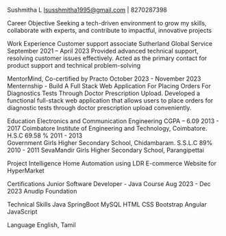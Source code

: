 Sushmitha L
lsusshmitha1995@gmail.com | 8270287398

Career Objective
Seeking a tech-driven environment to grow my skills, collaborate with experts, and contribute to impactful,
innovative projects

Work Experience
Customer support associate Sutherland Global Service  September 2021 – April 2023
Provided advanced technical support, resolving customer issues effectively. Acted as the primary contact
for product support and technical problem-solving

MentorMind, Co-certified by Practo  October 2023 - November 2023
Menternship - Build A Full Stack Web Application For Placing Orders For Diagnostics Tests Through
Doctor Prescription Upload.
Developed a functional full-stack web application that allows users to place orders for diagnostic tests through
doctor prescription upload conveniently.

Education
Electronics and Communication Engineering                        CGPA – 6.09  2013 - 2017
Coimbatore Institute of Engineering and Technology, Coimbatore.
H.S.C                                                            69.58 %     2011 - 2013       
Government Girls Higher Secondary School, Chidambaram.
S.S.L.C                                                          89%         2010 - 2011
SevaMandir Girls Higher Secondary School, Parangipettai

Project
Intelligence Home Automation using LDR
E-commerce Website for HyperMarket

Certifications
Junior Software Developer - Java Course                         Aug 2023 - Dec 2023
Anudip Foundation

Technical Skills
Java
SpringBoot
MySQL
HTML
CSS
Bootstrap
Angular
JavaScript

Language
English, Tamil
